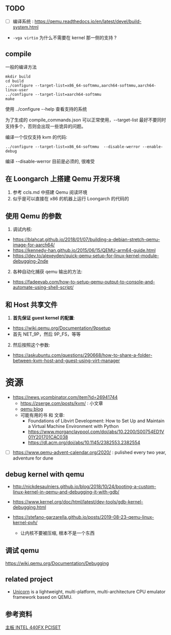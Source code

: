 ## TODO
- [ ] 编译系统 : https://qemu.readthedocs.io/en/latest/devel/build-system.html

- `-vga virtio` 为什么不需要在 kernel 那一侧的支持 ?

## compile
一般的编译方法
```
mkdir build
cd build
../configure --target-list=x86_64-softmmu,aarch64-softmmu,aarch64-linux-user
../configure --target-list=aarch64-softmmu
make
```
使用 ../configure --help 查看支持的系统

为了生成的 compile_commands.json 可以正常使用，--target-list 最好不要同时支持多个，否则会出现一些诡异的问题。

编译一个仅仅支持 kvm 的代码:
```
../configure --target-list=x86_64-softmmu  --disable-werror --enable-debug
```

编译 --disable-werror 目前是必须的, 很难受

## 在 Loongarch 上搭建 Qemu 开发环境
1. 参考 ccls.md 中搭建 Qemu 阅读环境
2. 似乎是可以直接在 x86 的机器上运行 Loongarch 的代码的


## 使用 Qemu 的参数
1. 调试内核:
  - https://blahcat.github.io/2018/01/07/building-a-debian-stretch-qemu-image-for-aarch64/
  - https://kennedy-han.github.io/2015/06/15/QEMU-arm64-guide.html
  - https://dev.to/alexeyden/quick-qemu-setup-for-linux-kernel-module-debugging-2nde

2. 各种自动化捕获 qemu 输出的方法:
  - https://fadeevab.com/how-to-setup-qemu-output-to-console-and-automate-using-shell-script/

##  和 Host 共享文件
1. **首先保证 guest kernel 的配置**:
  - https://wiki.qemu.org/Documentation/9psetup
  - 首先 NET_9P，然后 9P_FS，等等
2. 然后按照这个参数:
  - https://askubuntu.com/questions/290668/how-to-share-a-folder-between-kvm-host-and-guest-using-virt-manager

# 资源
- https://news.ycombinator.com/item?id=26941744
  - https://zserge.com/posts/kvm/ : 小文章
  - [qemu blog](https://airbus-seclab.github.io/qemu_blog/)
  - 可能有用的书 和 文章:
    - Foundations of Libvirt Development: How to Set Up and Maintain a Virtual Machine Environment with Python
    - https://www.morganclaypool.com/doi/abs/10.2200/S00754ED1V01Y201701CAC038
    - https://dl.acm.org/doi/abs/10.1145/2382553.2382554

- [ ] https://www.qemu-advent-calendar.org/2020/ : pulished every two year, adventure for dune

## debug kernel with qemu
- http://nickdesaulniers.github.io/blog/2018/10/24/booting-a-custom-linux-kernel-in-qemu-and-debugging-it-with-gdb/
- https://www.kernel.org/doc/html/latest/dev-tools/gdb-kernel-debugging.html

- https://stefano-garzarella.github.io/posts/2019-08-23-qemu-linux-kernel-pvh/
  - 让内核不要被压缩, 根本不是一个东西

## 调试 qemu
https://wiki.qemu.org/Documentation/Debugging

## related project
- [Unicorn](https://github.com/unicorn-engine/unicorn) is a lightweight, multi-platform, multi-architecture CPU emulator framework based on QEMU.

## 参考资料
[主板 INTEL 440FX PCISET](https://wiki.qemu.org/images/b/bb/29054901.pdf)

